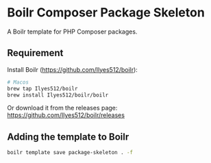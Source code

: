 # Boilr Composer Package Skeleton

A Boilr template for PHP Composer packages.

## Requirement

Install Boilr (https://github.com/Ilyes512/boilr):

```bash
# Macos
brew tap Ilyes512/boilr
brew install Ilyes512/boilr/boilr
```

Or download it from the releases page: https://github.com/Ilyes512/boilr/releases

## Adding the template to Boilr

```bash
boilr template save package-skeleton . -f
```
